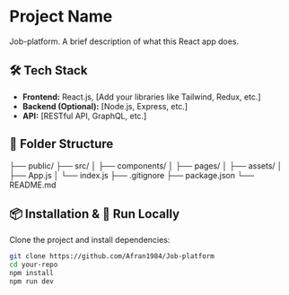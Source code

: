 # Project Name

Job-platform. A brief description of what this React app does.

## 🛠️ Tech Stack

- **Frontend:** React.js, [Add your libraries like Tailwind, Redux, etc.]
- **Backend (Optional):** [Node.js, Express, etc.]
- **API:** [RESTful API, GraphQL, etc.]

## 📁 Folder Structure

├── public/
├── src/
│   ├── components/
│   ├── pages/
│   ├── assets/
│   ├── App.js
│   └── index.js
├── .gitignore
├── package.json
└── README.md


## 📦 Installation & 🧪 Run Locally

Clone the project and install dependencies:

```bash
git clone https://github.com/Afran1984/Job-platform
cd your-repo
npm install
npm run dev


